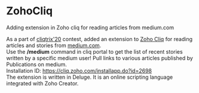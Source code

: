 # ZohoCliq
Adding extension in Zoho cliq for reading articles from medium.com<br>

As a part of [cliqtrix'20](https://www.cliqtrix.com/) contest, added an extension to [Zoho Cliq](https://cliq.zoho.com/) for reading articles and stories from [medium.com](https://medium.com/).<br>
Use the <b>/medium</b> command in cliq portal to get the list of recent stories written by a specific medium user! Pull links to various articles published by Publications on medium.<br>
Installation ID: https://cliq.zoho.com/installapp.do?id=2698<br>
The extension is written in Deluge. It is an online scripting language integrated with Zoho Creator.<br>

